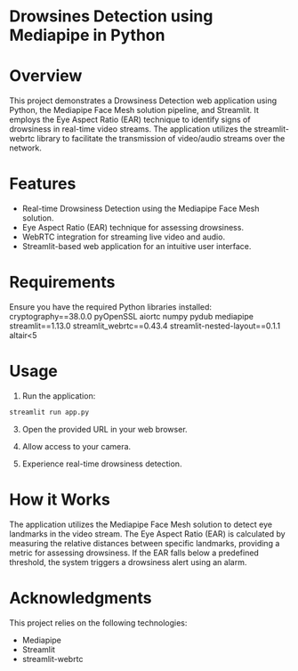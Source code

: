 # Drowsines Detection using Mediapipe in Python

# Overview
This project demonstrates a Drowsiness Detection web application using Python, the Mediapipe Face Mesh solution pipeline, and Streamlit. It employs the Eye Aspect Ratio (EAR) technique to identify signs of drowsiness in real-time video streams. The application utilizes the streamlit-webrtc library to facilitate the transmission of video/audio streams over the network.

# Features
* Real-time Drowsiness Detection using the Mediapipe Face Mesh solution.
* Eye Aspect Ratio (EAR) technique for assessing drowsiness.
* WebRTC integration for streaming live video and audio.
* Streamlit-based web application for an intuitive user interface.

# Requirements
Ensure you have the required Python libraries installed:
cryptography==38.0.0
pyOpenSSL
aiortc
numpy
pydub
mediapipe
streamlit==1.13.0
streamlit_webrtc==0.43.4
streamlit-nested-layout==0.1.1
altair<5

# Usage
1. Run the application:
```python
streamlit run app.py
```
3. Open the provided URL in your web browser.

4. Allow access to your camera.

5. Experience real-time drowsiness detection.

# How it Works
The application utilizes the Mediapipe Face Mesh solution to detect eye landmarks in the video stream. The Eye Aspect Ratio (EAR) is calculated by measuring the relative distances between specific landmarks, providing a metric for assessing drowsiness. If the EAR falls below a predefined threshold, the system triggers a drowsiness alert using an alarm.

# Acknowledgments
This project relies on the following technologies:

* Mediapipe
* Streamlit
* streamlit-webrtc
